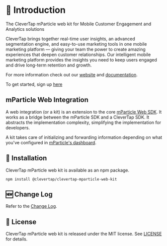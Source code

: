 # 👋 Introduction

The CleverTap mParticle web kit for Mobile Customer Engagement and Analytics solutions

CleverTap brings together real-time user insights, an advanced segmentation engine, and easy-to-use marketing tools in one mobile marketing platform — giving your team the power to create amazing experiences that deepen customer relationships. Our intelligent mobile marketing platform provides the insights you need to keep users engaged and drive long-term retention and growth.

For more information check out our [website](https://clevertap.com/ "CleverTap") and [documentation](https://developer.clevertap.com/docs/ "CleverTap Technical Documentation").

To get started, sign up [here](https://clevertap.com/live-product-demo/)

## mParticle Web Integration

A web integration (or a kit) is an extension to the core [mParticle Web SDK](https://github.com/mParticle/mparticle-javascript-sdk). It works as a bridge between the mParticle SDK and a CleverTap SDK. It abstracts the implementation complexity, simplifying the implementation for developers.

A kit takes care of initializing and forwarding information depending on what you've configured in [mParticle's dashboard](https://app.mparticle.com).

## 🎉 Installation

CleverTap mParticle web kit is available as an npm package.

```npm install @clevertap/clevertap-mparticle-web-kit```

## 🆕 Change Log

Refer to the [Change Log](/CHANGELOG.md).

## 📄 License

CleverTap mParticle web kit is released under the MIT license. See [LICENSE](/LICENSE) for details.
